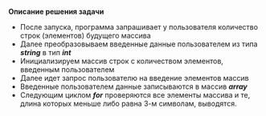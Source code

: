 **Описание решения задачи**

* После запуска, программа запрашивает у пользователя количество строк (элементов) будущего массива
* Далее преобразовываем введенные данные пользователем из типа ***string*** в тип ***int***
* Инициализируем массив строк с количеством элементов, введенным пользователем
* Далее идет запрос пользователю на введение элементов массив
* Введенные пользователем данные записываются в массив ***array***
* Следующим циклом ***for*** проверяются все элементы массива и те, длина которых меньше либо равна 3-м символам, выводятся.